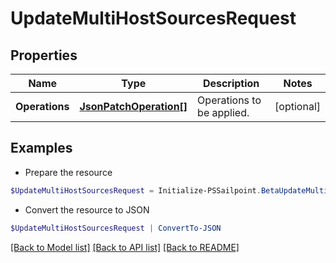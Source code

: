 # UpdateMultiHostSourcesRequest
## Properties

Name | Type | Description | Notes
------------ | ------------- | ------------- | -------------
**Operations** | [**JsonPatchOperation[]**](JsonPatchOperation.md) | Operations to be applied. | [optional] 

## Examples

- Prepare the resource
```powershell
$UpdateMultiHostSourcesRequest = Initialize-PSSailpoint.BetaUpdateMultiHostSourcesRequest  -Operations null
```

- Convert the resource to JSON
```powershell
$UpdateMultiHostSourcesRequest | ConvertTo-JSON
```

[[Back to Model list]](../README.md#documentation-for-models) [[Back to API list]](../README.md#documentation-for-api-endpoints) [[Back to README]](../README.md)

